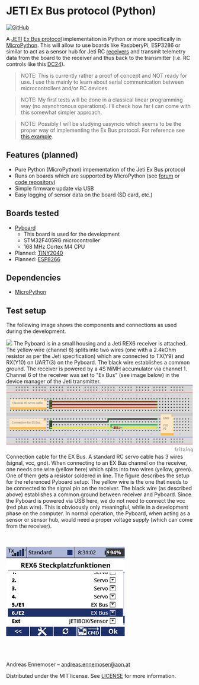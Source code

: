 
# JETI Ex Bus protocol (Python)
[![GitHub](https://img.shields.io/github/license/mashape/apistatus.svg)](https://en.wikipedia.org/wiki/MIT_License)


A [JETI](http://www.jetimodel.com/en/) [Ex Bus protocol](http://www.jetimodel.com/en/Telemetry-Protocol/) implementation in Python or more specifically in [MicroPython](https://micropython.org/).
This will allow to use boards like RaspberyPi, ESP3286 or similar to act as a sensor hub for Jeti RC [receivers](http://www.jetimodel.com/en/katalog/Duplex-2-4-EX/Receivers-EX/) and transmit telemetry data from the board to the receiver and thus back to the transmitter (i.e. RC controls like this [DC24](http://www.jetimodel.com/en/katalog/Transmitters/@produkt/DC-24/)).


> NOTE: This is currently rather a proof of concept and NOT ready for use.
> I use this mainly to learn about serial communication between microcontrollers and/or RC devices.

> NOTE: My first tests will be done in a classical linear programming way (no asynchronous operations).
> I'll check how far I can come with this somewhat simpler approach.

> NOTE: Possibly I will be studying uasyncio which seems to be the proper way of implementing the Ex Bus protocol.
> For reference see [this example](https://github.com/peterhinch/micropython-async/blob/master/v3/as_demos/auart_hd.py).


## Features (planned)

 - Pure Python (MicroPython) impementation of the Jeti Ex Bus protocol
 - Runs on boards which are supported by MicroPython (see [forum](https://forum.micropython.org/viewforum.php?f=10) or [code repository](https://github.com/micropython/micropython/tree/master/ports))
 - Simple firmware update via USB
 - Easy logging of sensor data on the board (SD card, etc.)

## Boards tested

 - [Pyboard](https://store.micropython.org/product/PYBv1.1) 
   - This board is used for the development
   - STM32F405RG microcontroller
   - 168 MHz Cortex M4 CPU
 - Planned: [TINY2040](https://shop.pimoroni.com/products/tiny-2040)
 - Planned: [ESP8266](https://en.wikipedia.org/wiki/ESP8266)

## Dependencies

 - [MicroPython](https://micropython.org/)

## Test setup

The following image shows the components and connections as used during the development.

<!-- HTML syntax for image display allows to change the image size -->
<img src="docs/images/setup_Pyboard_JetiRex6.png" width="600" />
The Pyboard is in a small housing and a Jeti REX6 receiver is attached. The yellow wire (channel 6) splits into two wires (one with a 2.4kOhm resistor as per the Jeti specification) which are connected to TX(Y9) and RX(Y10) on UART(3) on the Pyboard. The black wire establishes a common ground. The receiver is powered by a 4S NiMH accumulator via channel 1. Channel 6 of the receiver was set to "Ex Bus" (see image below) in the device manager of the Jeti transmitter.

<img src="docs/images/EX_Bus_connection_cable.png" width="600" />
Connection cable for the EX Bus. A standard RC servo cable has 3 wires (signal, vcc, gnd). When connecting to an EX Bus channel on the receiver, one needs one wire (yellow here) which splits into two wires (yellow, green). One of them gets a resistor soldered in line. The figure describes the setup for the referenced Pyboard setup. The yellow wire is the one that needs to be connected to the signal pin on the receiver. The black wire (as described above) establishes a common ground between receiver and Pyboard. Since the Pyboard is powered via USB here, we do not need to connect the vcc (red plus wire). This is obvioously only meaningful, while in a development phase on the computer. In normal operation, the Pyboard, when acting as a sensor or sensor hub, would need a proper voltage supply (which can come from the receiver).

<br><br>
<kbd> <!-- make a frame around the image -->
<img src="docs/images/EX_Bus_channel_6.png"/>
</kbd>

<br><br><br>
Andreas Ennemoser – andreas.ennemoser@aon.at

Distributed under the MIT license. See [LICENSE](https://raw.githubusercontent.com/chiefenne/PyAero/master/LICENSE) for more information.
